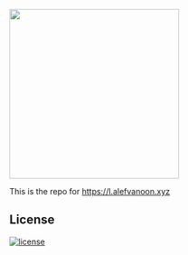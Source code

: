 <a href="https://libreops.cc"><img src="http://l.alefvanoon.xyz/static/img/tische.svg" width="300"></a>

This is the repo for https://l.alefvanoon.xyz

## License

[![license](https://img.shields.io/badge/license-AGPL%203.0-6672D8.svg)](LICENSE)
